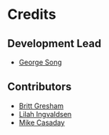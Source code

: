 # Credits

## Development Lead

- [George Song](https://github.com/gsong)

## Contributors

- [Britt Gresham](https://github.com/demophoon)
- [Lilah Ingvaldsen](https://github.com/PastelMobileSuit)
- [Mike Casaday](https://github.com/mike-ce)
